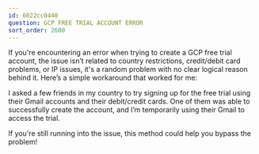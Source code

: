 ```yaml
---
id: 6022cc0440
question: GCP FREE TRIAL ACCOUNT ERROR
sort_order: 2600
---
```


If you're encountering an error when trying to create a GCP free trial account, the issue isn’t related to country restrictions, credit/debit card problems, or IP issues, it's a random problem with no clear logical reason behind it. Here’s a simple workaround that worked for me:

I asked a few friends in my country to try signing up for the free trial using their Gmail accounts and their debit/credit cards. One of them was able to successfully create the account, and I’m temporarily using their Gmail to access the trial.

If you're still running into the issue, this method could help you bypass the problem!

